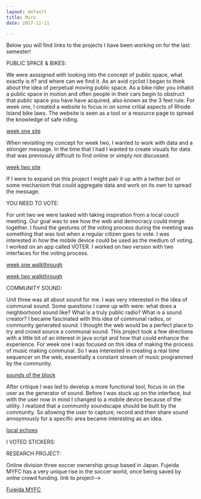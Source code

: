 ```yaml
---
layout: default
title: Miro 
date: 2017-12-11

---
```


Below you will find links to the projects I have been working on for the last semester!

PUBLIC SPACE & BIKES:

We were asssigned with looking into the concept of public space, what exactly is it? and where can we find it. As an avid cyclist I began to think about the idea of perpetual moving public space. As a bike rider you inhabit a public space in motion and often people in their cars begin to obstruct that public space you have have acquired, also known as the 3 feet rule. For week one, I created a website to focus in on some critial aspects of Rhode Island bike laws. The website is seen as a tool or a resource page to spread the knowledge of safe riding. 

[week one site](/MiroProjects/BIKELAWS/websiteone/index.html)

When revisiting my concept for week two, I wanted to work with data and a stronger message. In the time that I had I wanted to create visuals for data that was previosuly difficult to find online or simply not discussed. 

[week two site](/MiroProjects/BIKEINFOGRAPHICS/api/final.html)

If I were to expand on this project I might pair it up with a twitter bot or some mechanism that could aggregate data and work on its own to spread the message.

YOU NEED TO VOTE:

For unit two we were tasked with taking inspiration from a local coucil meeting. Our goal was to see how the web and democracy could merge together. I found the gestures of the voting process during the meeting was something that was lost when a regular citizen goes to vote. I was interested in how the mobile device could be used as the medium of voting. I worked on an app called VOTER. I worked on two version with two interfaces for the voting process.

[week one walkthrough](https://drive.google.com/file/d/1NH3x7JVpJ1lu0uaT_-D15rpiYDcyF4Fd/view?usp=sharing)

[week two walkthrough](https://drive.google.com/file/d/1K9ZLsMFmc0C2Lm_wKMQryG5g-or-QbzP/view?usp=sharing)

COMMUNITY SOUND:

Unit three was all about sound for me. I was very interested in the idea of communal sound. Some questions I came up with were: what does a neighborhood sound like? What is a truly public radio? What is a sound creator? I became fascinated with this idea of communal radios, or community generated sound. I thought the web would be a perfect place to try and crowd source a communal sound. This project took a few directions with a little bit of an interest in java script and how that could enhance the experience. For week one I was focused on this idea of making the process of music making communal. So I was interested in creating a real time sequencer on the web, essentially a constant stream of music programmed by the community. 

[sounds of the block](https://drive.google.com/file/d/1SAIFnGiXlBcemHJKpATMYnXhSGcHg1Ge/view?usp=sharing)

After critique I was led to develop a more functional tool, focus in on the user as the generator of sound. Before I was stuck up on the interface, but with the user now in mind I changed to a mobile device because of the utility. I realized that a community soundscape should be built by the community. So allowing the user to capture, record and then share sound annoymously for a specific area became interesting as an idea.

[local echoes](https://drive.google.com/file/d/1RNdt3NRvQ-puqo3vCvgA4ovrgwg1Biaq/view?usp=sharing)

I VOTED STICKERS:



RESEARCH PROJECT:

Online division three soccer ownership group based in Japan. Fujeida MYFC has a very unique rise in the soccer world, once being saved by onlne crowd funding. link to project-->

[Fujeida MYFC](/MiroProjects/FMYFC/myfc.html)


